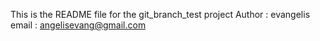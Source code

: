 
This is the README file for the git_branch_test project 
Author : evangelis 
email  : angelisevang@gmail.com

